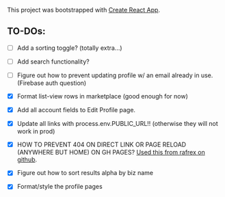 This project was bootstrapped with [Create React App](https://github.com/facebook/create-react-app).

## TO-DOs:

- [ ] Add a sorting toggle? (totally extra...)
- [ ] Add search functionality?
- [ ] Figure out how to prevent updating profile w/ an email already in use. (Firebase auth question)

- [x] Format list-view rows in marketplace (good enough for now)
- [x] Add all account fields to Edit Profile page.
- [x] Update all links with process.env.PUBLIC_URL!! (otherwise they will not work in prod)
- [x] HOW TO PREVENT 404 ON DIRECT LINK OR PAGE RELOAD (ANYWHERE BUT HOME) ON GH PAGES? [Used this from rafrex on github](https://github.com/rafrex/spa-github-pages).
- [x] Figure out how to sort results alpha by biz name
- [x] Format/style the profile pages
